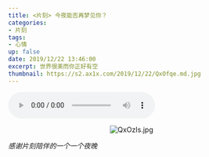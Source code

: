 ```yaml
---
title: <片刻> 今夜能否再梦见你？
categories:
- 片刻
tags: 
- 心情
up: false
date: 2019/12/22 13:46:00
excerpt: 世界很美而你正好有空
thumbnail: https://s2.ax1x.com/2019/12/22/QxOfqe.md.jpg
---
```


<audio controls="controls"  playsinline webkit-playsinline loop  autoplay="autoplay"><br><source src="/pianke/day1.mp3" type="audio/mpeg"><br></audio></p><span id="menu_index_1" name="menu_index_1">

  <div align="center">

![QxOzIs.jpg](https://s2.ax1x.com/2019/12/22/QxOzIs.jpg)

  </div>
  
_感谢片刻陪伴的一个一个夜晚_